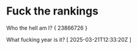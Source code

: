 # Fuck the rankings

Who the hell am I?
{ 23866726 }

What fucking year is it?
[ 2025-03-21T12:33:20Z ]
